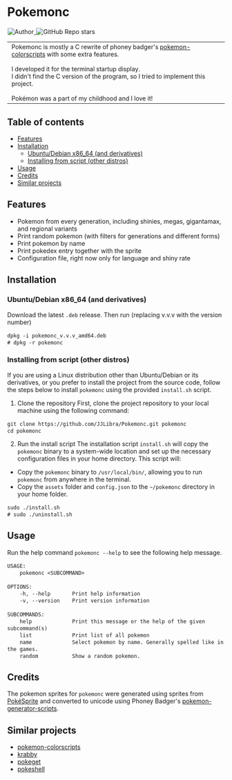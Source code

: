 <h1 align="left">Pokemonc</h1>

<p align="left">
    <a target="_blank" href="https://github.com/JJLibra">
      <img style="display:inline-block;margin:1px;" alt="Author" src="https://img.shields.io/badge/Author-Junjie Li-green.svg?logo=autoit&style=flat">
    </a>
    <a target="_blank" href="https://github.com/JJLibra/Pokemonc">
      <img style="display:inline-block;margin:1px;" alt="GitHub Repo stars" src="https://img.shields.io/github/stars/JJLibra/Pokemonc?style=social">
    </a>
</p>

<table style="width: 100%; border-spacing: 0;">
  <tr>
    <td style="width: 150px; padding: 0;">
      <img src="./screenshots/mewtwo.png" width="150" data-width="150" data-height="150">
    </td>
    <td style="width: 100%; padding-left: 10px;">
      Pokemonc is mostly a C rewrite of phoney badger's 
      <a href="https://gitlab.com/phoneybadger/pokemon-colorscripts">pokemon-colorscripts</a> 
      with some extra features.<br><br>
      I developed it for the terminal startup display.<br>I didn't find the C version of the program, 
      so I tried to implement this project.<br><br>
      Pokémon was a part of my childhood and I love it!
    </td>
  </tr>
</table>

## Table of contents

* [Features](#features)
* [Installation](#installation)
  * [Ubuntu/Debian x86_64 (and derivatives)](#ubuntudebian-x86_64-and-derivatives)
  * [Installing from script (other distros)](#Installing-from-script-other-distros)
* [Usage](#usage)
* [Credits](#credits)
* [Similar projects](#similar-projects)

## Features

- Pokemon from every generation, including shinies, megas, gigantamax, and regional variants
- Print random pokemon (with filters for generations and different forms)
- Print pokemon by name
- Print pokedex entry together with the sprite
- Configuration file, right now only for language and shiny rate

## Installation

### Ubuntu/Debian x86_64 (and derivatives)

Download the latest `.deb` release. Then run (replacing v.v.v with the version number)

```shell
dpkg -i pokemonc_v.v.v_amd64.deb
# dpkg -r pokemonc
```

### Installing from script (other distros)

If you are using a Linux distribution other than Ubuntu/Debian or its derivatives, or you prefer to install the project from the source code, follow the steps below to install `pokemonc` using the provided `install.sh` script.

1. Clone the repository
   First, clone the project repository to your local machine using the following command:

```shell
git clone https://github.com/JJLibra/Pokemonc.git pokemonc
cd pokemonc
```

2. Run the install script
   The installation script `install.sh` will copy the `pokemonc` binary to a system-wide location and set up the necessary configuration files in your home directory. This script will:

* Copy the `pokemonc` binary to `/usr/local/bin/`, allowing you to run `pokemonc` from anywhere in the terminal.
* Copy the `assets` folder and `config.json` to the `~/pokemonc` directory in your home folder.

```shell
sudo ./install.sh
# sudo ./uninstall.sh
```

## Usage

Run the help command `pokemonc --help` to see the following help message.

```
USAGE:
    pokemonc <SUBCOMMAND>

OPTIONS:
    -h, --help       Print help information
    -v, --version    Print version information

SUBCOMMANDS:
    help             Print this message or the help of the given subcommand(s)
    list             Print list of all pokemon
    name             Select pokemon by name. Generally spelled like in the games.
    random           Show a random pokemon.
```

<!-- To get more detailed information about a subcommand you can also view its help, for example
```
pokemonc help random
```
To get the help of the random subcommand.

### Examples
Print a specific pokemon
```
pokemonc name charizard
```
Print a specific shiny pokemon
```
pokemonc name spheal -s
```
Print a specific pokemon together with its pokedex entry
```
pokemonc name mudkip -i
```
Print an alternative form of a pokemon
```
pokemonc name blastoise -f mega
```
Print a random pokemon (gens 1-9)
```
pokemonc random
```
Print random pokemon from generations 1-3
```
pokemonc random 1-3
```
Print a random pokemon from generations 1,3 and 6
```
pokemonc random 1,3,6
```
Print a random pokemon excluding megas, gigantamax and regional variants
```
pokemonc random --no-mega --no-gmax --no-regional
```

## Configuration
When the program is run, a TOML config file will automatically be created in the user's config
directory (usually `~/.config`) under `pokemonc/config.toml` if it doesn't exist already. 

On MacOS the config will be in: `/Users/<username>/Library/Application Support/pokemonc`
On Windows this will be: `C:\Users\<username>\AppData\Roaming\pokemonc`

```toml
# The language to use when printing the pokemon's name and/or description.
# Possible options include en (English), fr (French), de (German), ja (Japanese),
# zh_hans (Chinese with simplified characters), zh_hant (Chinese with traditional characters)
language = 'en'

# The probability to show a shiny pokemon when using the random command
shiny_rate = 0.0078125
``` -->

## Credits

The pokemon sprites for `pokemonc` were generated using sprites from [PokéSprite](https://msikma.github.io/pokesprite/)
and converted to unicode using Phoney Badger's [pokemon-generator-scripts](https://gitlab.com/phoneybadger/pokemon-generator-scripts).

## Similar projects

- [pokemon-colorscripts](https://gitlab.com/phoneybadger/pokemon-colorscripts)
- [krabby](https://github.com/yannjor/krabby)
- [pokeget](https://github.com/talwat/pokeget)
- [pokeshell](https://github.com/acxz/pokeshell)
